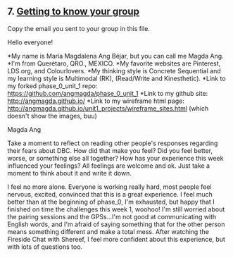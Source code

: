 ## 7. [Getting to know your group](7_get_to_know_your_group/readme.md)

Copy the email you sent to your group in this file.

Hello everyone!

*My name is María Magdalena Ang Béjar, but you can call me Magda Ang. 
*I'm from Querétaro, QRO., MEXICO.
*My favorite websites are Pinterest, LDS.org, and Colourlovers.
*My thinking style is Concrete Sequential and my learning style is Multimodal (RK), (Read/Write and Kinesthetic).
*Link to my forked phase_0_unit_1 repo: https://github.com/angmagda/phase_0_unit_1
*Link to my github site: http://angmagda.github.io/
*Link to my wireframe html page: http://angmagda.github.io/unit1_projects/wireframe_sites.html (which doesn't show the images, buu)

Magda Ang

Take a moment to reflect on reading other people's responses regarding their fears about DBC. How did that make you feel? Did you feel better, worse, or something else all together? How has your experience this week influenced your feelings? All feelings are welcome and ok. Just take a moment to think about it and write it down. 

I feel no more alone. Everyone is working really hard, most people feel nervous, excited, convinced that this is a great experience. I feel much better than at the beginning of phase_0, I'm exhausted, but happy that I finished on time the challenges this week 1, woohoo! I'm still worried about the pairing sessions and the GPSs...I'm not good at communicating with English words, and I'm afraid of saying something that for the other person means something different and make a total mess.
After watching the Fireside Chat with Shereef, I feel more confident about this experience, but with lots of questions too.

